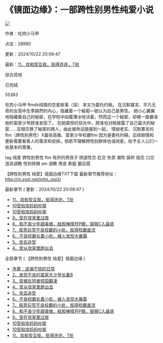 # 《镜面边缘》：一部跨性别男性纯爱小说

![](/img/pjq3.jpg)

作者：吃肉小马甲

点击：28980

更新：2024/10/22 20:09:47

最新：[11、攻和受互抠，抠得连连，T批](/read_pjq3/62bbm.html)

综合其他

已完结

55383

吃肉小马甲 ftmdk纯情的恋爱故事（误） 本文为委托约稿。 在沉默寡言、平凡无奇的女高中生季娟然的内心，隐藏着一个秘密—她认为自己是男性。 她小心翼翼地隐藏着自己的秘密，在学校中如履薄冰地活着。然而这一个秘密，却被一直霸凌她的富家少爷顾淮发现了。 在她震惊的目光中，顾淮也对她披露了自己最大的秘密……互相交换了秘密的两人，由此被命运链接到一起。 懦弱老实、沉默寡言的ftm（跨性别男性）X嚣张高傲、富家少爷校霸ftm 因为是委托约稿，后续剧情和更新需要看客人的需求和安排。倘若不理解跨性别群体也请闭麦，给予主人公们一些基本的尊重。

tag 纯爱 跨性别男性 ftm 有屄的男孩子 阴道性交 肛交 失禁 潮吹 舔屄 指交 口交 道具调教 性别转换 sm 调教 黑皮 素股 磨豆腐

【跨性别男性 纯爱】镜面边缘TXT下载 最新章节推荐地址：http://m.zgzl.net/info\_pjq3/

最新章节 ( 更新：2024/10/22 20:09:47 )

-   [11、攻和受互抠，抠得连连，T批](/read_pjq3/62bbm.html)
-   [10受和攻妈妈吵架](/read_pjq3/62ba3.html)
-   [10受和攻妈妈吵架](/read_pjq3/62ba2.html)
-   [9、受在攻家里过夜](/read_pjq3/6297r.html)
-   [8、和不良少年甜美做，硅胶棒撑开P眼，狠狠C入最底](/read_pjq3/6297q.html)
-   [7、抠弄玩赏不良校霸的小批，抠得校霸直流](/read_pjq3/6297p.html)
-   [6、不良校霸长着小批，被人发现大暴露](/read_pjq3/6297o.html)
-   [5、攻去追受](/read_pjq3/6297n.html)
-   [4、受从攻家里跑出去](/read_pjq3/6297m.html)

全部章节 ( 【跨性别男性 纯爱】镜面边缘 )

-   [序章：波澜不惊的日常](/read_pjq3/62961.html)
-   [2、发现不良的富家大少爷长着B](/read_pjq3/62962.html)
-   [3、受被反同者校园霸凌](/read_pjq3/62963.html)
-   [4、受从攻家里跑出去](/read_pjq3/6297m.html)
-   [5、攻去追受](/read_pjq3/6297n.html)
-   [6、不良校霸长着小批，被人发现大暴露](/read_pjq3/6297o.html)
-   [7、抠弄玩赏不良校霸的小批，抠得校霸直流](/read_pjq3/6297p.html)
-   [8、和不良少年甜美做，硅胶棒撑开P眼，狠狠C入最底](/read_pjq3/6297q.html)
-   [9、受在攻家里过夜](/read_pjq3/6297r.html)
-   [10受和攻妈妈吵架](/read_pjq3/62ba2.html)
-   [10受和攻妈妈吵架](/read_pjq3/62ba3.html)
-   [11、攻和受互抠，抠得连连，T批](/read_pjq3/62bbm.html)

